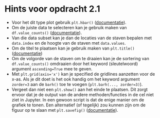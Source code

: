 # Hints voor opdracht 2.1
- Voor het dit type plot gebruik `plt.hbar()` ([documentatie](https://matplotlib.org/stable/api/_as_gen/matplotlib.pyplot.barh.html)).
- Om de juiste data te selecteren kan je gebruik maken van `df.value_counts()` ([documentatie](https://pandas.pydata.org/pandas-docs/stable/reference/api/pandas.DataFrame.value_counts.html)).
- Van die data subset kan je dan de locaties van de staven bepalen met `data.index` en de hoogte van de staven met `data.values`.
- Om de titel te plaatsen kan je gebruik maken van `plt.title()` ([documentatie](https://matplotlib.org/stable/api/_as_gen/matplotlib.pyplot.title.html))
- Om de volgorde van de staven om te draaien kan je de sortering van `df.value_counts()` omdraaien door het keyword (sleutelwoord) argument `ascending=True` mee te geven.
- Met `plt.grid(axis='x')` kan je specified de gridlines aanzetten voor de x-as. Als je dit doet is het ook handig om het keyword argument `zorder=3` aan de `barh()` toe te voegen (`plt.barh(..., zorder=3)`).
- Vergeet dan niet een `plt.show()` aan het einde te plaatsen. Dit zorgt ervoor dat je de output van de andere methoden/functies in de cel niet ziet in Jupyter. In een gewoon script is dat de enige manier om de grafiek te tonen. Een alternatief (of tegelijk) zou kunnen zijn om de figuur op te slaan met `plt.savefig()` ([documentatie](https://matplotlib.org/stable/api/_as_gen/matplotlib.pyplot.savefig.html#matplotlib.pyplot.savefig)).